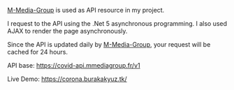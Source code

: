 
[M-Media-Group](https://github.com/M-Media-Group/Covid-19-API) is used as API resource in my project.

I request to the API using the .Net 5 asynchronous programming. I also used AJAX to render the page asynchronously.

Since the API is updated daily by [M-Media-Group](https://github.com/M-Media-Group/Covid-19-API), your request will be cached for 24 hours.


API base:
https://covid-api.mmediagroup.fr/v1

Live Demo:
https://corona.burakakyuz.tk/
